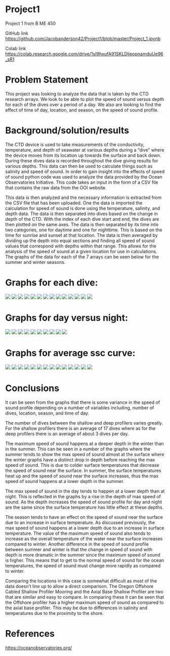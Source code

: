 # Project1

Project 1 from B ME 450

GitHub link
https://github.com/Jacobanderson42/Project1/blob/master/Project_1.ipynb

Colab link
https://colab.research.google.com/drive/1sI9hxufA91SKLDljeopnamduUe96_sR1

# Problem Statement

This project was looking to analyze the data that is taken by the CTD research arrays. We look to be able to plot 
the speed of sound versus depth for each of the dives over a period of a day. We also are looking to find the effect 
of time of day, location, and season, on the speed of sound profile.

# Background/solution/results

The CTD device is used to take measurements of the conductivity, temperature, and depth of seawater at various depths during a
“dive” where the device moves from its location up towards the surface and back down. During these dives data is recorded throughout
the dive giving results for various depths. This data can then be used to calculate things such as salinity and speed of sound.
In order to gain insight into the effects of speed of sound python code was used to analyze the data provided by the Ocean
Observatories Initiative. This code takes an input in the form of a CSV file that contains the raw data from the OOI website. 

This data is then analyzed and the necessary information is extracted from the CSV file that has been uploaded. One the data is
imported the calculation for speed of sound is done using the temperature, salinity, and depth data. The data is then separated 
into dives based on the change in depth of the CTD. With the index of each dive start and end, the dives are then plotted on the 
same axes. The data is then separated by its time into two categories, one for daytime and one for nighttime. This is based 
on the time for sunrise and sunset at that location. The data is then averaged by dividing up the depth into equal sections 
and finding all speed of sound values that correspond with depths within that range. This allows for the analysis of the speed 
of sound at a given location for use in calculations. The graphs of the data for each of the 7 arrays can be seen below for the 
summer and winter seasons.

# Graphs for each dive:
![](https://github.com/Jacobanderson42/Project1/blob/master/Images/Dives/AxialDeep_Summer_Dives.png)
![](https://github.com/Jacobanderson42/Project1/blob/master/Images/Dives/AxialDeep_Winter_Dives.png)
![](https://github.com/Jacobanderson42/Project1/blob/master/Images/Dives/AxialShallow_Summer_Dives.png)
![](https://github.com/Jacobanderson42/Project1/blob/master/Images/Dives/AxialShallow_Winter_Dives.png)
![](https://github.com/Jacobanderson42/Project1/blob/master/Images/Dives/OregonOffshoreDeep_Summer_Dives.png)
![](https://github.com/Jacobanderson42/Project1/blob/master/Images/Dives/OregonOffshoreDeep_Winter_Dives.png)
![](https://github.com/Jacobanderson42/Project1/blob/master/Images/Dives/OregonOffshoreShallow_Summer_Dives.png)
![](https://github.com/Jacobanderson42/Project1/blob/master/Images/Dives/OregonOffshoreShallow_Winter_Dives.png)
![](https://github.com/Jacobanderson42/Project1/blob/master/Images/Dives/OregonShelf_Summer_Dives.png)
![](https://github.com/Jacobanderson42/Project1/blob/master/Images/Dives/OregonShelf_Winter_Dives.png)
![](https://github.com/Jacobanderson42/Project1/blob/master/Images/Dives/OregonSlopeDeep_Summer_Dives.png)
![](https://github.com/Jacobanderson42/Project1/blob/master/Images/Dives/OregonSlopeDeep_Winter_Dives.png)
![](https://github.com/Jacobanderson42/Project1/blob/master/Images/Dives/OregonSlopeShallow_Summer_Dives.png)
![](https://github.com/Jacobanderson42/Project1/blob/master/Images/Dives/OregonSlopeShallow_Winter_Dives.png)

# Graphs for day versus night:
![](https://github.com/Jacobanderson42/Project1/blob/master/Images/Day%20vs%20Night/AxialDeep_Summer_DayvsNight.png)
![](https://github.com/Jacobanderson42/Project1/blob/master/Images/Day%20vs%20Night/AxialDeep_Winter_DayvsNight.png)
![](https://github.com/Jacobanderson42/Project1/blob/master/Images/Day%20vs%20Night/AxialShallow_Summer_DayvsNight.png)
![](https://github.com/Jacobanderson42/Project1/blob/master/Images/Day%20vs%20Night/AxialShallow_Winter_DayvsNight.png)
![](https://github.com/Jacobanderson42/Project1/blob/master/Images/Day%20vs%20Night/OregonOffshoreDeep_Winter_DayvsNight.png)
![](https://github.com/Jacobanderson42/Project1/blob/master/Images/Day%20vs%20Night/OregonOffshoreShallow_Summer_DayvsNight.png)
![](https://github.com/Jacobanderson42/Project1/blob/master/Images/Day%20vs%20Night/OregonOffshoreShallow_Winter_DayvsNight.png)
![](https://github.com/Jacobanderson42/Project1/blob/master/Images/Day%20vs%20Night/OregonSlopeDeep_Summer_DayvsNight.png)
![](https://github.com/Jacobanderson42/Project1/blob/master/Images/Day%20vs%20Night/OregonSlopeShallow_Summer_DayvsNight.png)
![](https://github.com/Jacobanderson42/Project1/blob/master/Images/Day%20vs%20Night/OregonSlopeShallow_Winter_DayvsNight.png)

# Graphs for average ssc curve:
![](https://github.com/Jacobanderson42/Project1/blob/master/Images/Average/AxialDeep_Summer_Average.png)
![](https://github.com/Jacobanderson42/Project1/blob/master/Images/Average/AxialDeep_Winter_Average.png)
![](https://github.com/Jacobanderson42/Project1/blob/master/Images/Average/AxialShallow_Summer_Average.png)
![](https://github.com/Jacobanderson42/Project1/blob/master/Images/Average/AxialShallow_Winter_Average.png)
![](https://github.com/Jacobanderson42/Project1/blob/master/Images/Average/OregonOffshoreDeep_Summer_Avereage.png)
![](https://github.com/Jacobanderson42/Project1/blob/master/Images/Average/OregonOffshoreDeep_Winter_Avereage.png)
![](https://github.com/Jacobanderson42/Project1/blob/master/Images/Average/OregonOffshoreShallow_Summer_Avereage.png)
![](https://github.com/Jacobanderson42/Project1/blob/master/Images/Average/OregonOffshoreShallow_Winter_Avereage.png)
![](https://github.com/Jacobanderson42/Project1/blob/master/Images/Average/OregonShelf_Summer_Avereage.png)
![](https://github.com/Jacobanderson42/Project1/blob/master/Images/Average/OregonShelf_Winter_Avereage.png)
![](https://github.com/Jacobanderson42/Project1/blob/master/Images/Average/OregonSlopeDeep_Summer_Avereage.png)
![](https://github.com/Jacobanderson42/Project1/blob/master/Images/Average/OregonSlopeDeep_Winter_Avereage.png)
![](https://github.com/Jacobanderson42/Project1/blob/master/Images/Average/OregonSlopeShallow_Summer_Avereage.png)
![](https://github.com/Jacobanderson42/Project1/blob/master/Images/Average/OregonSlopeShallow_Winter_Avereage.png)

# Conclusions
It can be seen from the graphs that there is some variance in the speed of sound profile depending on a number of variables
including, number of dives, location, season, and time of day.

The number of dives between the shallow and deep profilers varies greatly. For the shallow profilers there is an average of 
17 dives where as for the deep profilers there is an average of about 3 dives per day.
	
The maximum speed of sound happens at a deeper depth in the winter than in the summer. This can be seen in a number of the 
graphs where the summer tends to show the max speed of sound almost at the surface where the winter graphs have a distinct drop 
in depth before reaching the max speed of sound. This is due to colder surface temperatures that decrease the speed of sound 
near the surface. In summer, the surface temperatures heat up and the speed of sound near the surface increases, thus the max 
speed of sound happens at a lower depth in the summer.
	
The max speed of sound in the day tends to happen at a lower depth than at night. This is reflected in the graphs by a 
rise in the depth of max speed of sound. As the depth increases the speed of sound profile for day and night are the 
same since the surface temperature has little effect at these depths.

The season tends to have an effect on the speed of sound near the surface due to an increase in surface temperature. As 
discussed previously, the max speed of sound happens at a lower depth due to an increase in surface temperature. The value 
of the maximum speed of sound also tends to increase as the overall temperature of the water near the surface increases 
compared to winter. Another difference in the speed of sound profile between summer and winter is that the change in speed 
of sound with depth is more dramatic in the summer since the maximum speed of sound is higher. This means that to get to 
the normal speed of sound for the ocean temperatures, the speed of sound must change more rapidly as compared to winter.


Comparing the locations in this case is somewhat difficult as most of the data doesn’t line up to allow a direct comparison. 
The Oregon Offshore Cabled Shallow Profiler Mooring and the Axial Base Shallow Profiler are two that are similar and easy to 
compare. In comparing these it can be seen that the Offshore profiler has a higher maximum speed of sound as compared to the 
axial base profiler. This may be due to differences in salinity and temperatures due to the proximity to the shore.

# References
https://oceanobservatories.org/
